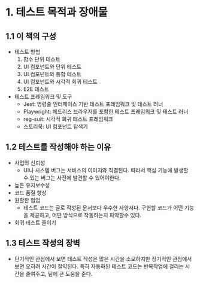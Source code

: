 # 1. 테스트 목적과 장애물

## 1.1 이 책의 구성

- 테스트 방법
  1. 함수 단위 테스트
  2. UI 컴포넌트와 단위 테스트
  3. UI 컴포넌트와 통합 테스트
  4. UI 컴포넌트와 시각적 회귀 테스트
  5. E2E 테스트
- 테스트 프레임워크 및 도구
  - Jest: 명령줄 인터페이스 기반 테스트 프레임워크 및 테스트 러너
  - Playwright: 헤드리스 브라우저를 포함한 테스트 프레임워크 및 테스트 러너
  - reg-suit: 시각적 회귀 테스트 프레임워크
  - 스토리북: UI 컴포넌트 탐색기

## 1.2 테스트를 작성해야 하는 이유

- 사업의 신뢰성
  - UI나 시스템 버그는 서비스의 이미지와 직결된다. 따라서 핵심 기능에 발생할 수 있는 버그는 사전에 발견할 수 있어야한다.
- 높은 유지보수성
- 코드 품질 향상
- 원할한 협업
  - 테스트 코드는 글로 작성된 문서보다 우수한 사양서다. 구현할 코드가 어떤 기능을 제공하고, 어떤 방식으로 작동하는지 파악할수 있다.
- 회귀 테스트 줄이기

## 1.3 테스트 작성의 장벽

- 단기적인 관점에서 보면 테스트 작성은 많은 시간을 소모하지만 장기적인 관점에서 보면 오히려 시간이 절약된다. 특히 자동화된 테스트 코드는 반복작업에 걸리는 시간을 줄여주고, 팀에 큰 도움을 준다.
